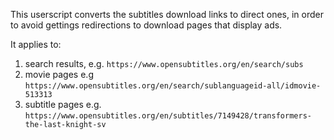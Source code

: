 This userscript converts the subtitles download links to direct ones, in order to avoid gettings redirections to download pages that display ads.

It applies to:
1. search results, e.g. `https://www.opensubtitles.org/en/search/subs`
2. movie pages e.g `https://www.opensubtitles.org/en/search/sublanguageid-all/idmovie-513313`
3. subtitle pages e.g. `https://www.opensubtitles.org/en/subtitles/7149428/transformers-the-last-knight-sv`
